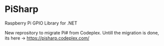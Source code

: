 # PiSharp
Raspberry Pi GPIO Library for .NET


New reprository to migrate Pi# from Codeplex. Untill the migration is done, its here -> https://pisharp.codeplex.com/
